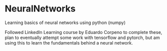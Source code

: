 # NeuralNetworks
Learning basics of neural networks using python (numpy)

Followed LinkedIn Learning course by Eduardo Corpeno to complete these, plan to eventually attempt some work with tensorflow and pytorch,
but am using this to learn the fundamentals behind a neural network. 
